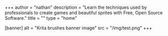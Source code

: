 +++
author = "nathan"
description = "Learn the techniques used by professionals to create games and beautiful sprites with Free, Open Source Software."
title = ""
type = "home"

[banner]
  alt = "Krita brushes banner image"
  src = "/img/test.png"
+++

